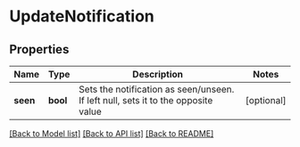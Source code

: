 # UpdateNotification

## Properties
Name | Type | Description | Notes
------------ | ------------- | ------------- | -------------
**seen** | **bool** | Sets the notification as seen/unseen. If left null, sets it to the opposite value | [optional] 

[[Back to Model list]](../README.md#documentation-for-models) [[Back to API list]](../README.md#documentation-for-api-endpoints) [[Back to README]](../README.md)

